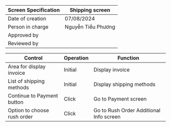 | Screen Specification | Shipping screen         |
|----------------------|---------------------|
| Date of creation     | 07/08/2024          |
| Person in charge     | Nguyễn Tiểu Phương  |
| Approved by          |                     |
| Reviewed by          |                     |

| Control                | Operation           | Function            |
|------------------------|---------------------|---------------------|
| Area for display invoice | Initial             |  Display invoice      |
| List of shipping methods | Initial             |  Display shipping methods |
| Continue to Payment button | Click              | Go to Payment screen        |
| Option to choose rush order | Click              | Go to Rush Order Additional Info screen        |

